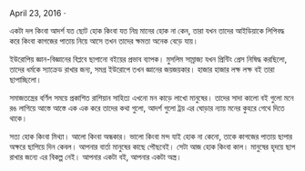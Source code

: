 April 23, 2016 ·

একটা দল কিংবা আদর্শ যত ছোট হোক কিংবা যত নিম্ন মানের হোক না কেন, তারা যখন তাদের আইডিয়াকে লিপিবদ্ধ করে কিংবা কাগজের পাতায় নিয়ে আসে তখন তাদের ক্ষমতা অনেক বেড়ে যায়।

ইউরোপিয় জ্ঞান-বিজ্ঞানের বিপ্লবে ছাপানো বইয়ের প্রভাব ব্যাপক। মুসলিম সাম্রাজ্য যখন প্রিন্টিং প্রেস নিষিদ্ধ করছিলো, তাদের ধর্মকে স্যাক্রেড রাখার জন্য, সমগ্র ইউরোপে তখন জ্ঞানের জয়জয়কার। হাজার হাজার লক্ষ লক্ষ বই তারা ছাপাচ্ছিলো।

সমাজতন্ত্রের বর্ণিল সময়ে প্রকাশিত রাশিয়ান সাহিত্য এখনো মন কাড়ে লাখো মানুষের। তাদের সাদা কালো বই গুলো মনে রঙ লাগিয়ে আস্তে আস্তে এক এক করে তাদের কথা গুলো, আদর্শ গুলো ট্রয় এর ঘোড়ার ন্যায় মনের কুহরে গেথে দিতে থাকে।

সত্য হোক কিংবা মিথ্যা। আলো কিংবা অন্ধকার। ভালো কিংবা মন্দ যাই হোক না কেনো, তাকে কাগজের পাতায় ছাপার অক্ষরে ছাপিয়ে দিন কেবল। আপনার বার্তা মানুষের কাছে পৌছবেই। সেটা আজ হোক কিংবা কাল। মানুষের হৃদয়ে ছাপ রাখার জন্যে এর বিকল্প নেই। আপনার একটা বই, আপনার একটা অস্ত্র।
